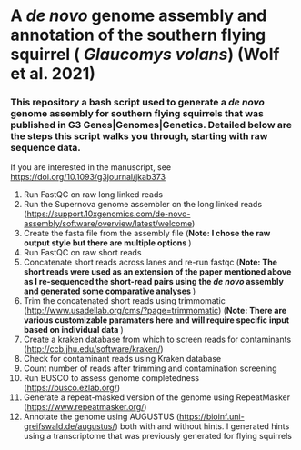 # A <em> de novo </em> genome assembly and annotation of the southern flying squirrel (<em> Glaucomys volans</em>) (Wolf et al. 2021)
### This repository a bash script used to generate a <em> de novo </em> genome assembly for southern flying squirrels that was published in G3 Genes|Genomes|Genetics. Detailed below are the steps this script walks you through, starting with raw sequence data.

If you are interested in the manuscript, see https://doi.org/10.1093/g3journal/jkab373

1. Run FastQC on raw long linked reads
1. Run the Supernova genome assembler on the long linked reads (https://support.10xgenomics.com/de-novo-assembly/software/overview/latest/welcome)
1. Create the fasta file from the assembly file (<b>Note: I chose the raw output style but there are multiple options </b>)
3. Run FastQC on raw short reads
4. Concatenate short reads across lanes and re-run fastqc (<b>Note: The short reads were used as an extension of the paper mentioned above as I re-sequenced the short-read pairs using the <em> de novo </em> assembly and generated some comparative analyses </b>)
1. Trim the concatenated short reads using trimmomatic (http://www.usadellab.org/cms/?page=trimmomatic) (<b>Note: There are various customizable paramaters here and will require specific input based on individual data </b>)
3. Create a kraken database from which to screen reads for contaminants (http://ccb.jhu.edu/software/kraken/)
4. Check for contaminant reads using Kraken database
5. Count number of reads after trimming and contamination screening
6. Run BUSCO to assess genome completedness (https://busco.ezlab.org/)
7. Generate a repeat-masked version of the genome using RepeatMasker (https://www.repeatmasker.org/)
8. Annotate the genome using AUGUSTUS (https://bioinf.uni-greifswald.de/augustus/) both with and without hints. I generated hints using a transcriptome that was previously generated for flying squirrels
